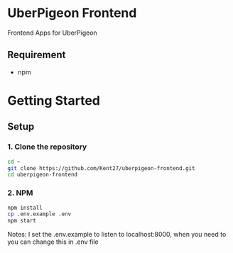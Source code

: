 # UberPigeon Frontend

Frontend Apps for UberPigeon

## Requirement

- npm

# Getting Started

## Setup

### **1. Clone the repository**

```bash
cd ~
git clone https://github.com/Kent27/uberpigeon-frontend.git
cd uberpigeon-frontend
```

### **2. NPM**

```bash
npm install
cp .env.example .env
npm start
```

Notes: I set the .env.example to listen to localhost:8000, when you need to you can change this in .env file

